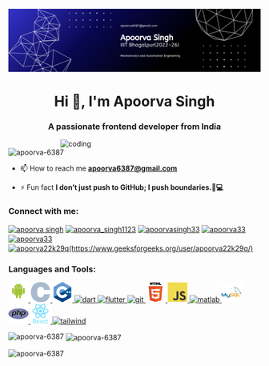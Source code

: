 ![logo](https://github.com/Apoorva-6387/Apoorva-6387/blob/main/banner.png)
<h1 align="center">Hi 👋, I'm Apoorva Singh</h1>
<h3 align="center">A passionate frontend developer from India</h3>
<img align="right" alt="coding"width="400"src="https://i.gifer.com/JXA0.gif">

<p align="left"> <img src="https://komarev.com/ghpvc/?username=apoorva-6387&label=Profile%20views&color=0e75b6&style=flat" alt="apoorva-6387" /> </p>

- 📫 How to reach me **apoorva6387@gmail.com**

- ⚡ Fun fact **I don’t just push to GitHub; I push boundaries.🚀💻**

<h3 align="left">Connect with me:</h3>
<p align="left">
<a href="https://linkedin.com/in/apoorva singh" target="blank"><img align="center" src="https://raw.githubusercontent.com/rahuldkjain/github-profile-readme-generator/master/src/images/icons/Social/linked-in-alt.svg" alt="apoorva singh" height="30" width="40" /></a>
<a href="https://instagram.com/apoorva_singh1123" target="blank"><img align="center" src="https://raw.githubusercontent.com/rahuldkjain/github-profile-readme-generator/master/src/images/icons/Social/instagram.svg" alt="apoorva_singh1123" height="30" width="40" /></a>
<a href="https://www.codechef.com/users/apoorvasingh33" target="blank"><img align="center" src="https://cdn.jsdelivr.net/npm/simple-icons@3.1.0/icons/codechef.svg" alt="apoorvasingh33" height="30" width="40" /></a>
<a href="https://codeforces.com/profile/apoorva33" target="blank"><img align="center" src="https://raw.githubusercontent.com/rahuldkjain/github-profile-readme-generator/master/src/images/icons/Social/codeforces.svg" alt="apoorva33" height="30" width="40" /></a>
<a href="https://www.leetcode.com/apoorva33" target="blank"><img align="center" src="https://raw.githubusercontent.com/rahuldkjain/github-profile-readme-generator/master/src/images/icons/Social/leet-code.svg" alt="apoorva33" height="30" width="40" /></a>
<a href="https://auth.geeksforgeeks.org/user/apoorva22k29q(https://www.geeksforgeeks.org/user/apoorva22k29q/)" target="blank"><img align="center" src="https://raw.githubusercontent.com/rahuldkjain/github-profile-readme-generator/master/src/images/icons/Social/geeks-for-geeks.svg" alt="apoorva22k29q(https://www.geeksforgeeks.org/user/apoorva22k29q/)" height="30" width="40" /></a>
</p>

<h3 align="left">Languages and Tools:</h3>
<p align="left"> <a href="https://developer.android.com" target="_blank" rel="noreferrer"> <img src="https://raw.githubusercontent.com/devicons/devicon/master/icons/android/android-original-wordmark.svg" alt="android" width="40" height="40"/> </a> <a href="https://www.cprogramming.com/" target="_blank" rel="noreferrer"> <img src="https://raw.githubusercontent.com/devicons/devicon/master/icons/c/c-original.svg" alt="c" width="40" height="40"/> </a> <a href="https://www.w3schools.com/cpp/" target="_blank" rel="noreferrer"> <img src="https://raw.githubusercontent.com/devicons/devicon/master/icons/cplusplus/cplusplus-original.svg" alt="cplusplus" width="40" height="40"/> </a> <a href="https://dart.dev" target="_blank" rel="noreferrer"> <img src="https://www.vectorlogo.zone/logos/dartlang/dartlang-icon.svg" alt="dart" width="40" height="40"/> </a> <a href="https://flutter.dev" target="_blank" rel="noreferrer"> <img src="https://www.vectorlogo.zone/logos/flutterio/flutterio-icon.svg" alt="flutter" width="40" height="40"/> </a> <a href="https://git-scm.com/" target="_blank" rel="noreferrer"> <img src="https://www.vectorlogo.zone/logos/git-scm/git-scm-icon.svg" alt="git" width="40" height="40"/> </a> <a href="https://www.w3.org/html/" target="_blank" rel="noreferrer"> <img src="https://raw.githubusercontent.com/devicons/devicon/master/icons/html5/html5-original-wordmark.svg" alt="html5" width="40" height="40"/> </a> <a href="https://developer.mozilla.org/en-US/docs/Web/JavaScript" target="_blank" rel="noreferrer"> <img src="https://raw.githubusercontent.com/devicons/devicon/master/icons/javascript/javascript-original.svg" alt="javascript" width="40" height="40"/> </a> <a href="https://www.mathworks.com/" target="_blank" rel="noreferrer"> <img src="https://upload.wikimedia.org/wikipedia/commons/2/21/Matlab_Logo.png" alt="matlab" width="40" height="40"/> </a> <a href="https://www.mysql.com/" target="_blank" rel="noreferrer"> <img src="https://raw.githubusercontent.com/devicons/devicon/master/icons/mysql/mysql-original-wordmark.svg" alt="mysql" width="40" height="40"/> </a> <a href="https://www.php.net" target="_blank" rel="noreferrer"> <img src="https://raw.githubusercontent.com/devicons/devicon/master/icons/php/php-original.svg" alt="php" width="40" height="40"/> </a> <a href="https://reactjs.org/" target="_blank" rel="noreferrer"> <img src="https://raw.githubusercontent.com/devicons/devicon/master/icons/react/react-original-wordmark.svg" alt="react" width="40" height="40"/> </a> <a href="https://tailwindcss.com/" target="_blank" rel="noreferrer"> <img src="https://www.vectorlogo.zone/logos/tailwindcss/tailwindcss-icon.svg" alt="tailwind" width="40" height="40"/> </a> </p>

<p><img align="left" src="https://github-readme-stats.vercel.app/api/top-langs?username=apoorva-6387&show_icons=true&locale=en&layout=compact" alt="apoorva-6387" /></p>

<p>&nbsp;<img align="center" src="https://github-readme-stats.vercel.app/api?username=apoorva-6387&show_icons=true&locale=en" alt="apoorva-6387" /></p>

<p><img align="center" src="https://github-readme-streak-stats.herokuapp.com/?user=apoorva-6387&" alt="apoorva-6387" /></p>
